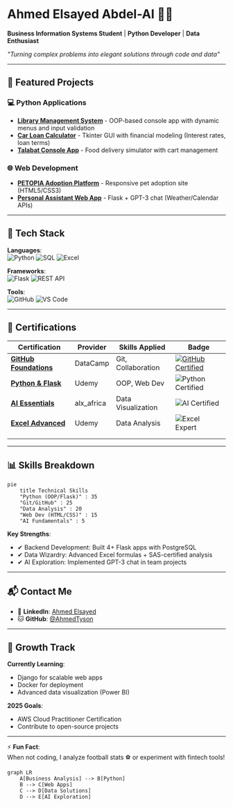# Ahmed Elsayed Abdel-Al 👨‍💻

**Business Information Systems Student** | **Python Developer** | **Data Enthusiast**  

*"Turning complex problems into elegant solutions through code and data"*

---

## 🚀 Featured Projects

### 💻 Python Applications
- **[Library Management System](https://github.com/AhmedTyson/college-project-assignment-1/tree/main/Library%20Management%20System)** - OOP-based console app with dynamic menus and input validation  
- **[Car Loan Calculator](https://github.com/AhmedTyson/college-project-assignment-1/tree/main/Car%20Loan%20Calculator%20Application)** - Tkinter GUI with financial modeling (Interest rates, loan terms)  
- **[Talabat Console App](https://github.com/AhmedTyson/College-team-assignment-1)** - Food delivery simulator with cart management  

### 🌐 Web Development
- **[PETOPIA Adoption Platform](https://github.com/AhmedTyson/PETOBIA-student-activity-team-project)** - Responsive pet adoption site (HTML5/CSS3)  
- **[Personal Assistant Web App](https://github.com/Private-repo/.)** - Flask + GPT-3 chat (Weather/Calendar APIs)  

---

## 🔧 Tech Stack
**Languages**:  
![Python](https://img.shields.io/badge/Python-Expert-3776AB?logo=python)
![SQL](https://img.shields.io/badge/SQL-Advanced-4479A1?logo=postgresql)
![Excel](https://img.shields.io/badge/Excel-Expert-217346?logo=microsoft-excel)

**Frameworks**:  
![Flask](https://img.shields.io/badge/Flask-Intermediate-000000?logo=flask)
![REST API](https://img.shields.io/badge/REST_API-Intermediate-FF6C37?logo=rest)

**Tools**:  
![GitHub](https://img.shields.io/badge/GitHub_Certified-100%25-brightgreen?logo=github)
![VS Code](https://img.shields.io/badge/VS_Code-Daily_Use-007ACC?logo=visual-studio-code)

---

## 📜 Certifications
| Certification                                 | Provider   | Skills Applied     | Badge                                                                                  |
| --------------------------------------------- | ---------- | ------------------ | -------------------------------------------------------------------------------------- |
| **[GitHub Foundations](https://www.datacamp.com/completed/statement-of-accomplishment/track/f1d16eb46190782bc484d441ab62c26be5a3b7b4)** | DataCamp   | Git, Collaboration | [![GitHub Certified](https://img.shields.io/badge/DataCamp-GitHub_Foundations-01A4D2?style=flat-square&logo=datacamp&logoWidth=15)](https://www.datacamp.com/completed/statement-of-accomplishment/track/f1d16eb46190782bc484d441ab62c26be5a3b7b4)     |
| **[Python & Flask](https://www.ude.my/UC-853a36da-af1c-4bff-a5f6-4bc4b66a90e5)**                            | Udemy      | OOP, Web Dev       | ![Python Certified](https://img.shields.io/badge/Python-Advanced-3776AB?logo=python)   |
| **[AI Essentials](https://intranet.alxswe.com/certificates/NFzyxYreET)**                             | alx_africa | Data Visualization | ![AI Certified](https://img.shields.io/badge/AI-Fundamentals-FF6F00?logo=ai)           |
| **[Excel Advanced](https://ude.my/UC-eac85e19-e391-4906-9404-8439b955c85d)**                            | Udemy      | Data Analysis      | ![Excel Expert](https://img.shields.io/badge/Excel-Expert-217346?logo=microsoft-excel) |
|                                               |            |                    |                                                                                        |
|                                               |            |                    |                                                                                        |

---

## 📊 Skills Breakdown
```mermaid
pie
    title Technical Skills
    "Python (OOP/Flask)" : 35
    "Git/GitHub" : 25
    "Data Analysis" : 20
    "Web Dev (HTML/CSS)" : 15
    "AI Fundamentals" : 5
```

**Key Strengths**:
- ✔ Backend Development: Built 4+ Flask apps with PostgreSQL  
- ✔ Data Wizardry: Advanced Excel formulas + SAS-certified analysis  
- ✔ AI Exploration: Implemented GPT-3 chat in team projects  

---

## 📬 Contact Me

- 💼 **LinkedIn**: [Ahmed Elsayed](https://www.linkedin.com/in/ahmed-elsayed-8b9bba28a/)  
- 🐱 **GitHub**: [@AhmedTyson](https://github.com/AhmedTyson)  

---

## 🌱 Growth Track
**Currently Learning**:  
- Django for scalable web apps  
- Docker for deployment  
- Advanced data visualization (Power BI)  

**2025 Goals**:  
- AWS Cloud Practitioner Certification  
- Contribute to open-source projects  

---

⚡ **Fun Fact**:  
When not coding, I analyze football stats ⚽ or experiment with fintech tools!  

```mermaid
graph LR
    A[Business Analysis] --> B[Python]
    B --> C[Web Apps]
    C --> D[Data Solutions]
    D --> E[AI Exploration]
```

